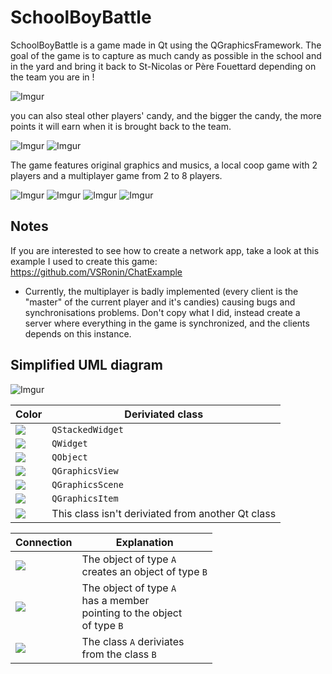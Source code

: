 # SchoolBoyBattle
SchoolBoyBattle is a game made in Qt using the QGraphicsFramework. The goal of the game is to capture as much candy as possible in the school and in the yard and bring it back to St-Nicolas or Père Fouettard depending on the team you are in !

![Imgur](https://i.imgur.com/mfz3cjA.png)

you can also steal other players' candy, and the bigger the candy, the more points it will earn when it is brought back to the team.

![Imgur](https://i.imgur.com/WsyzJQ7.gif) ![Imgur](https://i.imgur.com/fEikWPJ.gif)

The game features original graphics and musics, a local coop game with 2 players and a multiplayer game from 2 to 8 players.

![Imgur](https://imgur.com/svc2tQr.gif) ![Imgur](https://imgur.com/lSpWadQ.gif) ![Imgur](https://imgur.com/q8UxTeR.gif) ![Imgur](https://imgur.com/8UNYIO0.gif)

## Notes

If you are interested to see how to create a network app, take a look at this example I used to create this game: https://github.com/VSRonin/ChatExample

- Currently, the multiplayer is badly implemented (every client is the "master" of the current player and it's candies) causing bugs and synchronisations problems. Don't copy what I did, instead create a server where everything in the game is synchronized, and the clients depends on this instance.


## Simplified UML diagram

![Imgur](https://i.imgur.com/8nuh7cl.png)

| Color | Deriviated class |
| ------- | -------------- |
| ![](https://i.imgur.com/YZkMM7O.png) | `QStackedWidget` |
| ![](https://i.imgur.com/4UiPqXj.png) | `QWidget` |
| ![](https://i.imgur.com/mfgMQ2R.png) | `QObject` |
| ![](https://i.imgur.com/ikoMsr8.png) | `QGraphicsView` |
| ![](https://i.imgur.com/nMMxoDM.png) | `QGraphicsScene` |
| ![](https://i.imgur.com/VNb5qmk.png) | `QGraphicsItem` |
| ![](https://i.imgur.com/0lY3uqP.png) | This class isn't deriviated from another Qt class |


| Connection | Explanation |
| ------- | -------------- |
| ![](https://i.imgur.com/FTDrlSH.png) | The object of type `A` <br>creates an object of type `B` |
| ![](https://i.imgur.com/NiQ9e63.png) | The object of type `A` <br>has a member <br>pointing to the object <br>of type `B` |
| ![](https://i.imgur.com/5b3un4l.png) | The class `A` deriviates <br> from the class `B` |

